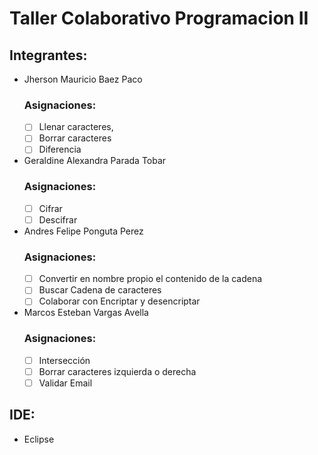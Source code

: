 # Taller Colaborativo Programacion II

## Integrantes:

- Jherson Mauricio Baez Paco
  ### Asignaciones:
  - [ ]  Llenar caracteres,
  - [ ]  Borrar caracteres
  - [ ]  Diferencia
  
- Geraldine Alexandra Parada Tobar
  ### Asignaciones:
  - [ ]   Cifrar
  - [ ]   Descifrar

- Andres Felipe Ponguta Perez
  ### Asignaciones:
  - [ ]  Convertir en nombre propio el contenido de la cadena
  - [ ]  Buscar Cadena de caracteres
  - [ ]  Colaborar con Encriptar y desencriptar

- Marcos Esteban Vargas Avella
  ### Asignaciones:
  - [ ]   Intersección
  - [ ]   Borrar caracteres izquierda o derecha
  - [ ]   Validar Email

## IDE:
- Eclipse
